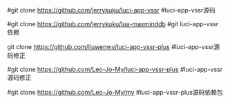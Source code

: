 

#git clone https://github.com/jerrykuku/luci-app-vssr      #luci-app-vssr源码

#git clone https://github.com/jerrykuku/lua-maxminddb      #git luci-app-vssr 依赖

git clone https://github.com/liuwenwv/luci-app-vssr-plus   #luci-app-vssr源码修正

#git clone https://github.com/Leo-Jo-My/luci-app-vssr-plus #luci-app-vssr源码修正

#git clone https://github.com/Leo-Jo-My/my                 #luci-app-vssr-plus源码依赖包
